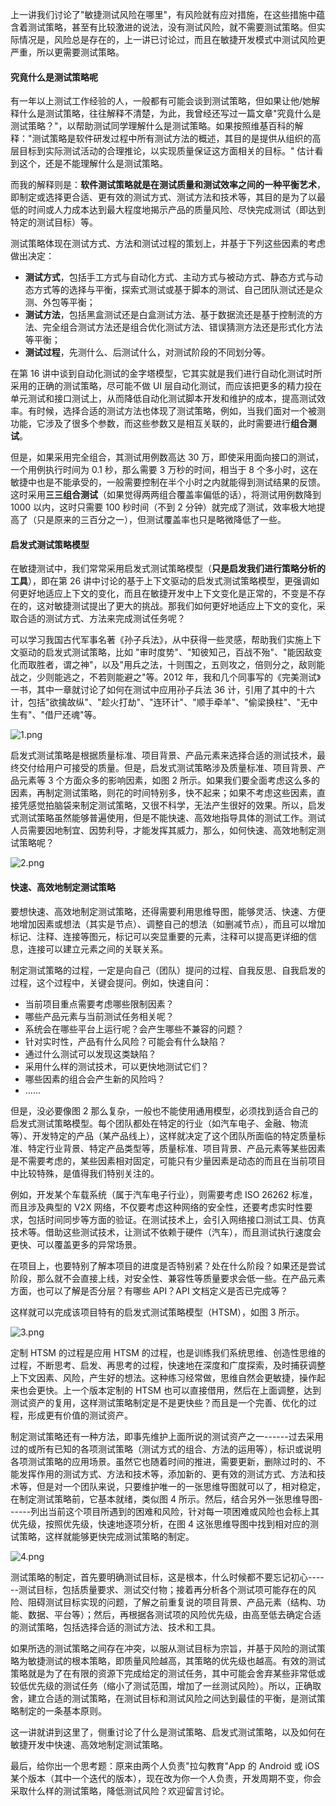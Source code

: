 上一讲我们讨论了"敏捷测试风险在哪里"，有风险就有应对措施，在这些措施中蕴含着测试策略，甚至有比较激进的说法，没有测试风险，就不需要测试策略。但实际情况是，风险总是存在的，上一讲已讨论过，而且在敏捷开发模式中测试风险更严重，所以更需要测试策略。

#### 究竟什么是测试策略呢

有一年以上测试工作经验的人，一般都有可能会谈到测试策略，但如果让他/她解释什么是测试策略，往往解释不清楚，为此，我曾经还写过一篇文章"究竟什么是测试策略？"，以帮助测试同学理解什么是测试策略。如果按照维基百科的解释："测试策略是软件研发过程中所有测试方法的概述，其目的是提供从组织的高层目标到实际测试活动的合理推论，以实现质量保证这方面相关的目标。" 估计看到这个，还是不能理解什么是测试策略。

而我的解释则是：**软件测试策略就是在测试质量和测试效率之间的一种平衡艺术**，即制定或选择更合适、更有效的测试方式、测试方法和技术等，其目的是为了以最低的时间或人力成本达到最大程度地揭示产品的质量风险、尽快完成测试（即达到特定的测试目标）等。

测试策略体现在测试方式、方法和测试过程的策划上，并基于下列这些因素的考虑做出决定：

* **测试方式**，包括手工方式与自动化方式、主动方式与被动方式、静态方式与动态方式等的选择与平衡，探索式测试或基于脚本的测试、自己团队测试还是众测、外包等平衡；
* **测试方法**，包括黑盒测试还是白盒测试方法、基于数据流还是基于控制流的方法、完全组合测试方法还是组合优化测试方法、错误猜测方法还是形式化方法等平衡；
* **测试过程**，先测什么、后测试什么，对测试阶段的不同划分等。

在第 16 讲中谈到自动化测试的金字塔模型，它其实就是我们进行自动化测试时所采用的正确的测试策略，尽可能不做 UI 层自动化测试，而应该把更多的精力投在单元测试和接口测试上，从而降低自动化测试脚本开发和维护的成本，提高测试效率。有时候，选择合适的测试方法也体现了测试策略，例如，当我们面对一个被测功能，它涉及了很多个参数，而这些参数又是相互关联的，此时需要进行**组合测试**。

但是，如果采用完全组合，其测试用例数高达 30 万，即使采用面向接口的测试，一个用例执行时间为 0.1 秒，那么需要 3 万秒的时间，相当于 8 个多小时，这在敏捷中也是不能承受的，一般需要控制在半个小时之内就能得到测试结果的反馈。这时采用**三三组合测试**（如果觉得两两组合覆盖率偏低的话），将测试用例数降到 1000 以内，这时只需要 100 秒时间（不到 2 分钟）就完成了测试，效率极大地提高了（只是原来的三百分之一），但测试覆盖率也只是略微降低了一些。

#### 启发式测试策略模型

在敏捷测试中，我们常常采用启发式测试策略模型（**只是启发我们进行策略分析的工具**），即在第 26 讲中讨论的基于上下文驱动的启发式测试策略模型，更强调如何更好地适应上下文的变化，而且在敏捷开发中上下文变化是正常的，不变是不存在的，这对敏捷测试提出了更大的挑战。那我们如何更好地适应上下文的变化，采取合适的测试方式、方法来完成测试任务呢？

可以学习我国古代军事名著《孙子兵法》，从中获得一些灵感，帮助我们实施上下文驱动的启发式测试策略，比如 "审时度势"、"知彼知己，百战不殆"、"能因敌变化而取胜者，谓之神"，以及"用兵之法，十则围之，五则攻之，倍则分之，敌则能战之，少则能逃之，不若则能避之"等。2012 年，我和几个同事写的《完美测试》一书，其中一章就讨论了如何在测试中应用孙子兵法 36 计，引用了其中的十六计，包括"欲擒故纵"、"趁火打劫"、"连环计"、"顺手牵羊"、"偷梁换柱"、"无中生有"、"借尸还魂"等。

![1.png](https://s0.lgstatic.com/i/image3/M01/08/D9/CgoCgV6lKbCAa7XzAAEC86TAr0o338.png)  

启发式测试策略是根据质量标准、项目背景、产品元素来选择合适的测试技术，最终交付给用户可接受的质量。但是，启发式测试策略涉及质量标准、项目背景、产品元素等 3 个方面众多的影响因素，如图 2 所示。如果我们要全面考虑这么多的因素，再制定测试策略，则花的时间特别多，快不起来；如果不考虑这些因素，直接凭感觉拍脑袋来制定测试策略，又很不科学，无法产生很好的效果。所以，启发式测试策略虽然能够普遍使用，但是不能快速、高效地指导具体的测试工作。测试人员需要因地制宜、因势利导，才能发挥其威力，那么，如何快速、高效地制定测试策略呢？

![2.png](https://s0.lgstatic.com/i/image3/M01/16/08/Ciqah16lKdiAeVvUACrjv81l3yo494.png)

#### 快速、高效地制定测试策略

要想快速、高效地制定测试策略，还得需要利用思维导图，能够灵活、快速、方便地增加因素或想法（其实是节点）、调整自己的想法（如删减节点），而且可以增加标记、注释、连接等图元，标记可以突显重要的元素，注释可以提高更详细的信息，连接可以建立元素之间的关联关系。

制定测试策略的过程，一定是向自己（团队）提问的过程、自我反思、自我启发的过程，这个过程中，关键会提问。例如，快速自问：

* 当前项目重点需要考虑哪些限制因素？
* 哪些产品元素与当前测试任务相关呢？
* 系统会在哪些平台上运行呢？会产生哪些不兼容的问题？
* 针对实时性，产品有什么风险？可能会有什么缺陷？
* 通过什么测试可以发现这类缺陷？
* 采用什么样的测试技术，可以更快地测试它们？
* 哪些因素的组合会产生新的风险吗？
* ......

但是，没必要像图 2 那么复杂，一般也不能使用通用模型，必须找到适合自己的启发式测试策略模型。每个团队都处在特定的行业（如汽车电子、金融、物流等）、开发特定的产品（某产品线上），这样就决定了这个团队所面临的特定质量标准、特定行业背景、特定产品类型等，质量标准、项目背景、产品元素等某些因素是不需要考虑的，某些因素相对固定，可能只有少量因素是动态的而且在当前项目中比较特殊，是值得我们特别关注的。

例如，开发某个车载系统（属于汽车电子行业），则需要考虑 ISO 26262 标准，而且涉及典型的 V2X 网络，不仅要考虑这种网络的安全性，还要考虑实时性要求，包括时间同步等方面的验证。在测试技术上，会引入网络接口测试工具、仿真技术等。借助这些测试技术，让测试不依赖于硬件（汽车），而且测试执行速度会更快、可以覆盖更多的异常场景。

在项目上，也要特别了解本项目的进度是否特别紧？处在什么阶段？如果还是尝试阶段，那么就不会直接上线，对安全性、兼容性等质量要求会低一些。在产品元素方面，也可以了解是否分层？有哪些 API？API 文档定义是否已完成等？

这样就可以完成该项目特有的启发式测试策略模型（HTSM），如图 3 所示。

![3.png](https://s0.lgstatic.com/i/image3/M01/08/D9/CgoCgV6lKfyASdxeAAOMxkO-VdA430.png)

定制 HTSM 的过程是应用 HTSM 的过程，也是训练我们系统思维、创造性思维的过程，不断思考、启发、再思考的过程，快速地在深度和广度探索，及时捕获调整上下文因素、风险，产生好的想法。这种练习经常做，思维自然会更敏捷，操作起来也会更快。上一个版本定制的 HTSM 也可以直接借用，然后在上面调整，达到测试资产的复用，这样测试策略制定是不是更快些？而且是一个完善、优化的过程，形成更有价值的测试资产。

制定测试策略还有一种方法，即事先维护上面所说的测试资产之一------过去采用过的或所有已知的各项测试策略（测试方式的组合、方法的运用等），标识或说明各项测试策略的应用场景。虽然它也随着时间的推进，需要更新，删除过时的、不能发挥作用的测试方式、方法和技术等，添加新的、更有效的测试方式、方法和技术等，但是对一个团队来说，只要维护唯一的一张思维导图就可以了，相对稳定，在制定测试策略前，它基本就绪，类似图 4 所示。然后，结合另外一张思维导图------列出当前这个项目所遇到的困难和风险，针对每一项困难或风险也会标上其优先级，按照优先级，快速地逐项分析，在图 4 这张思维导图中找到相对应的测试策略，这样就能够更快完成测试策略的制定。

![4.png](https://s0.lgstatic.com/i/image3/M01/08/D9/CgoCgV6lKgmAdWD_AAQp9NngbLE148.png)

测试策略的制定，首先要明确测试目标，这是根本，什么时候都不要忘记初心------测试目标，包括质量要求、测试交付物；接着再分析各个测试项可能存在的风险、阻碍测试目标实现的问题，了解之前重复说的项目背景、产品元素（结构、功能、数据、平台等）；然后，再根据各测试项的风险优先级，由高至低去确定合适的测试策略，包括选择合适的测试方法、技术和工具。

如果所选的测试策略之间存在冲突，以服从测试目标为宗旨，并基于风险的测试策略为敏捷测试的根本策略，即质量风险越高，其策略的优先级也越高。有效的测试策略就是为了在有限的资源下完成给定的测试任务，其中可能会舍弃某些非常低或较低优先级的测试任务（缩小了测试范围，增加了一丝测试风险）。所以，正确取舍，建立合适的测试策略，在测试目标和测试风险之间达到最佳的平衡，是测试策略制定的一条基本原则。

这一讲就讲到这里了，侧重讨论了什么是测试策略、启发式测试策略，以及如何在敏捷开发中快速、高效地制定测试策略。

最后，给你出一个思考题：原来由两个人负责"拉勾教育"App 的 Android 或 iOS 某个版本（其中一个迭代的版本），现在改为你一个人负责，开发周期不变，你会采取什么样的测试策略，降低测试风险？欢迎留言讨论。
